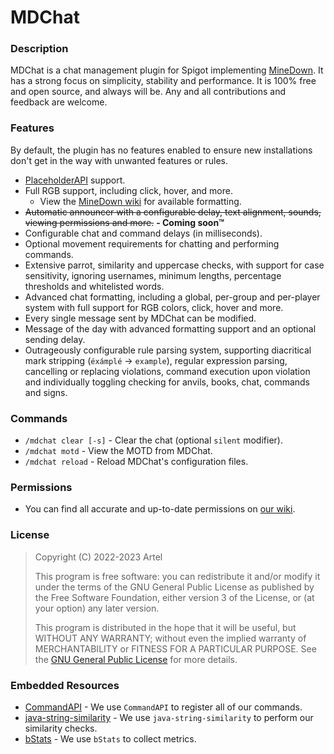 # MDChat

### Description
MDChat is a chat management plugin for Spigot implementing [MineDown](https://github.com/Phoenix616/MineDown). It has a strong focus on simplicity, stability and
performance.
It is 100% free and open source, and always will be. Any and all contributions and feedback are welcome.

### Features
By default, the plugin has no features enabled to ensure new installations don't get in the way with unwanted features or rules.
* [PlaceholderAPI](https://www.spigotmc.org/resources/6245/) support.
* Full RGB support, including click, hover, and more.
  * View the [MineDown wiki](https://wiki.phoenix616.dev/library/minedown/syntax) for available formatting.
* ~~Automatic announcer with a configurable delay, text alignment, sounds, viewing permissions and more.~~ **- Coming soon™️**
* Configurable chat and command delays (in milliseconds).
* Optional movement requirements for chatting and performing commands.
* Extensive parrot, similarity and uppercase checks, with support for case sensitivity, ignoring usernames, minimum lengths, percentage thresholds and whitelisted words.
* Advanced chat formatting, including a global, per-group and per-player system with full support for RGB colors, click, hover and more.
* Every single message sent by MDChat can be modified.
* Message of the day with advanced formatting support and an optional sending delay.
* Outrageously configurable rule parsing system, supporting diacritical mark stripping (`éxámplé` -> `example`), regular expression parsing, cancelling or replacing violations, command execution upon violation and individually toggling checking for anvils, books, chat, commands and signs.

### Commands
* `/mdchat clear [-s]` - Clear the chat (optional `silent` modifier).
* `/mdchat motd` - View the MOTD from MDChat.
* `/mdchat reload` - Reload MDChat's configuration files.

### Permissions
* You can find all accurate and up-to-date permissions on [our wiki](https://github.com/artelidiot/MDChat/wiki/Permissions).

### License
> Copyright (C) 2022-2023 Artel
>
> This program is free software: you can redistribute it and/or modify it under the terms of the GNU General Public
> License as published by the Free Software Foundation, either version 3 of the License, or (at your option) any later
> version.
>
> This program is distributed in the hope that it will be useful, but WITHOUT ANY WARRANTY; without even the implied
> warranty of MERCHANTABILITY or FITNESS FOR A PARTICULAR PURPOSE. See
> the [GNU General Public License](https://www.gnu.org/licenses/gpl-3.0.en.html) for more details.

### Embedded Resources
* [CommandAPI](https://github.com/JorelAli/CommandAPI) - We use `CommandAPI` to register all of our commands.
* [java-string-similarity](https://github.com/tdebatty/java-string-similarity) - We use `java-string-similarity` to perform our similarity checks.
* [bStats](https://github.com/Bastian/bStats) - We use `bStats` to collect metrics.